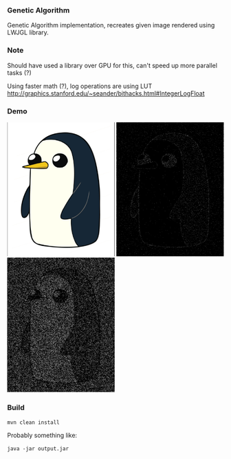 ### Genetic Algorithm

Genetic Algorithm implementation, recreates given image rendered using LWJGL library.

### Note

Should have used a library over GPU for this, can't speed up more parallel tasks (?)

Using faster math (?), log operations are using LUT http://graphics.stanford.edu/~seander/bithacks.html#IntegerLogFloat

### Demo

<p float="left">
  <img src="./peng.png" width="250" />
  <img src="/img.png" width="250" /> 
  <img src="/img_1.png" width="250" /> 
</p>

### Build

```shell
mvn clean install
```

Probably something like:

```shell
java -jar output.jar
```

